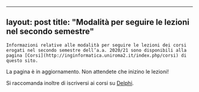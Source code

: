 
---
layout: post
title:  "Modalità per seguire le lezioni nel secondo semestre"
---
	Informazioni relative alle modalità per seguire le lezioni dei corsi erogati nel secondo semestre dell’a.a. 2020/21 sono disponibili alla pagina [Corsi](http://inginformatica.uniroma2.it/index.php/corsi) di questo sito.   
La pagina è in aggiornamento. Non attendete che inizino le lezioni!  
  

Si raccomanda inoltre di iscriversi ai corsi su [Delphi](https://delphi.uniroma2.it/totem/jsp/index.jsp).